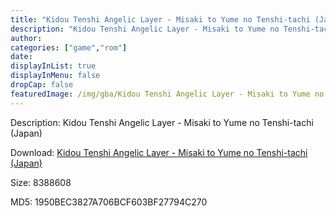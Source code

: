 ```yaml
---
title: "Kidou Tenshi Angelic Layer - Misaki to Yume no Tenshi-tachi (Japan)"
description: "Kidou Tenshi Angelic Layer - Misaki to Yume no Tenshi-tachi (Japan)"
author: 
categories: ["game","rom"]
date: 
displayInList: true
displayInMenu: false
dropCap: false
featuredImage: /img/gba/Kidou Tenshi Angelic Layer - Misaki to Yume no Tenshi-tachi [Japan].jpg
---
```


Description: Kidou Tenshi Angelic Layer - Misaki to Yume no Tenshi-tachi (Japan)

Download: <a style="text-decoration:underline;" href="https://mega.nz/#!CXByQQKZ!0YMp82i3GluezuDEWaibzUJWSTzXDN2FnXV-8_rbFkc" target = "_blank" rel = "nofollow" > Kidou Tenshi Angelic Layer - Misaki to Yume no Tenshi-tachi (Japan)</a>

Size: 8388608

MD5: 1950BEC3827A706BCF603BF27794C270

